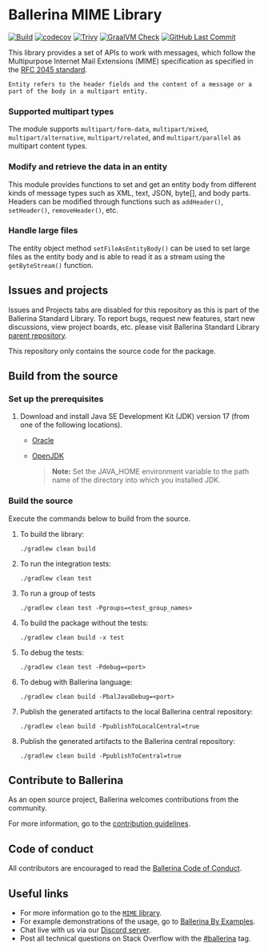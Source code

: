 Ballerina MIME Library
===================

  [![Build](https://github.com/ballerina-platform/module-ballerina-mime/actions/workflows/build-timestamped-master.yml/badge.svg)](https://github.com/ballerina-platform/module-ballerina-mime/actions/workflows/build-timestamped-master.yml)
  [![codecov](https://codecov.io/gh/ballerina-platform/module-ballerina-mime/branch/master/graph/badge.svg)](https://codecov.io/gh/ballerina-platform/module-ballerina-mime)
  [![Trivy](https://github.com/ballerina-platform/module-ballerina-mime/actions/workflows/trivy-scan.yml/badge.svg)](https://github.com/ballerina-platform/module-ballerina-mime/actions/workflows/trivy-scan.yml)
  [![GraalVM Check](https://github.com/ballerina-platform/module-ballerina-mime/actions/workflows/build-with-bal-test-graalvm.yml/badge.svg)](https://github.com/ballerina-platform/module-ballerina-mime/actions/workflows/build-with-bal-test-graalvm.yml)
  [![GitHub Last Commit](https://img.shields.io/github/last-commit/ballerina-platform/module-ballerina-mime.svg)](https://github.com/ballerina-platform/module-ballerina-mime/commits/master)

This library provides a set of APIs to work with messages, which follow the Multipurpose Internet Mail Extensions
(MIME) specification as specified in the [RFC 2045 standard](https://www.ietf.org/rfc/rfc2045.txt).

```
Entity refers to the header fields and the content of a message or a part of the body in a multipart entity. 
```

### Supported multipart types

The module supports `multipart/form-data`, `multipart/mixed`, `multipart/alternative`, `multipart/related`, and
`multipart/parallel` as multipart content types.

### Modify and retrieve the data in an entity

This module provides functions to set and get an entity body from different kinds of message types such as XML, text,
JSON, byte[], and body parts. Headers can be modified through functions such as `addHeader()`, `setHeader()`,
`removeHeader()`, etc.

### Handle large files

The entity object method `setFileAsEntityBody()` can be used to set large files as the entity body and
is able to read it as a stream using the `getByteStream()` function.

## Issues and projects 

Issues and Projects tabs are disabled for this repository as this is part of the Ballerina Standard Library. To report bugs, request new features, start new discussions, view project boards, etc. please visit Ballerina Standard Library [parent repository](https://github.com/ballerina-platform/ballerina-standard-library). 

This repository only contains the source code for the package.

## Build from the source

### Set up the prerequisites

1. Download and install Java SE Development Kit (JDK) version 17 (from one of the following locations).

   * [Oracle](https://www.oracle.com/java/technologies/downloads/)
   
   * [OpenJDK](https://adoptium.net/)
   
        > **Note:** Set the JAVA_HOME environment variable to the path name of the directory into which you installed JDK.
     
### Build the source

Execute the commands below to build from the source.

1. To build the library:
    ```
    ./gradlew clean build
    ```
   
2. To run the integration tests:
    ```
    ./gradlew clean test
    ```

3. To run a group of tests
    ```
    ./gradlew clean test -Pgroups=<test_group_names>
    ```

4. To build the package without the tests:
    ```
    ./gradlew clean build -x test
    ```
   
5. To debug the tests:
    ```
    ./gradlew clean test -Pdebug=<port>
    ```
   
6. To debug with Ballerina language:
    ```
    ./gradlew clean build -PbalJavaDebug=<port>
    ```

7. Publish the generated artifacts to the local Ballerina central repository:
    ```
    ./gradlew clean build -PpublishToLocalCentral=true
    ```
   
8. Publish the generated artifacts to the Ballerina central repository:
    ```
    ./gradlew clean build -PpublishToCentral=true
    ```

## Contribute to Ballerina

As an open source project, Ballerina welcomes contributions from the community. 

For more information, go to the [contribution guidelines](https://github.com/ballerina-platform/ballerina-lang/blob/master/CONTRIBUTING.md).

## Code of conduct

All contributors are encouraged to read the [Ballerina Code of Conduct](https://ballerina.io/code-of-conduct).

## Useful links
* For more information go to the [`MIME` library](https://lib.ballerina.io/ballerina/mime/latest).
* For example demonstrations of the usage, go to [Ballerina By Examples](https://ballerina.io/learn/by-example/).
* Chat live with us via our [Discord server](https://discord.gg/ballerinalang).
* Post all technical questions on Stack Overflow with the [#ballerina](https://stackoverflow.com/questions/tagged/ballerina) tag.
